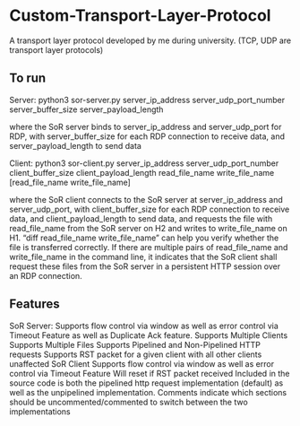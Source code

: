 # Custom-Transport-Layer-Protocol
A transport layer protocol developed by me during university. (TCP, UDP are transport layer protocols)

## To run
Server: 
    python3 sor-server.py server_ip_address server_udp_port_number server_buffer_size server_payload_length

where the SoR server binds to server_ip_address and server_udp_port for RDP, with
server_buffer_size for each RDP connection to receive data, and server_payload_length to send data

Client:
    python3 sor-client.py server_ip_address server_udp_port_number client_buffer_size client_payload_length
    read_file_name write_file_name [read_file_name write_file_name]

where the SoR client connects to the SoR server at server_ip_address and server_udp_port, with
client_buffer_size for each RDP connection to receive data, and client_payload_length to send data, and
requests the file with read_file_name from the SoR server on H2 and writes to write_file_name on H1. “diff
read_file_name write_file_name” can help you verify whether the file is transferred correctly. If there are
multiple pairs of read_file_name and write_file_name in the command line, it indicates that the SoR client shall
request these files from the SoR server in a persistent HTTP session over an RDP connection.

## Features
SoR Server:
Supports flow control via window as well as error control via Timeout Feature as well as Duplicate Ack feature.
Supports Multiple Clients
Supports Multiple Files
Supports Pipelined and Non-Pipelined HTTP requests
Supports RST packet for a given client with all other clients unaffected
SoR Client
Supports flow control via window as well as error control via Timeout Feature
Will reset if RST packet received
Included in the source code is both the pipelined http request implementation (default) as well as the unpipelined implementation. Comments indicate which sections should be uncommented/commented to switch between the two implementations
